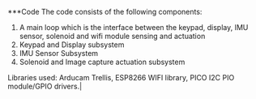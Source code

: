 ***Code
The code consists of the following components:
1) A main loop which is the interface between the keypad, display, IMU sensor, solenoid and wifi module sensing and actuation
2) Keypad and Display subsystem
3) IMU Sensor Subsystem
4) Solenoid and Image capture actuation subsystem

Libraries used: Arducam Trellis, ESP8266 WIFI library, PICO I2C PIO module/GPIO drivers.|